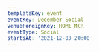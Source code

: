 ```yaml
---
templateKey: event
eventKey: December Social
venueForeignKey: HOME MCR
eventType: Social
startsAt: '2021-12-03 20:00'
---
```

